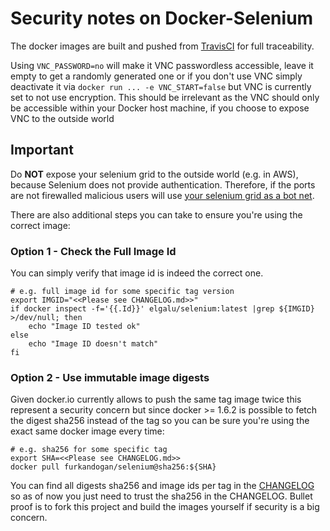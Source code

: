 # Security notes on Docker-Selenium

The docker images are built and pushed from [TravisCI](https://travis-ci.org/elgalu/docker-selenium/builds/123103275) for full traceability.

Using `VNC_PASSWORD=no` will make it VNC passwordless accessible, leave it empty to get a randomly generated one or if you don't use VNC simply deactivate it via `docker run ... -e VNC_START=false` but VNC is currently set to not use encryption. This should be irrelevant as the VNC should only be accessible within your Docker host machine, if you choose to expose VNC to the outside world

## Important

Do **NOT** expose your selenium grid to the outside world (e.g. in AWS), because Selenium does not provide authentication. Therefore, if the ports are not firewalled malicious users will use [your selenium grid as a bot net](https://github.com/SeleniumHQ/docker-selenium/issues/147).

There are also additional steps you can take to ensure you're using the correct image:

### Option 1 - Check the Full Image Id

You can simply verify that image id is indeed the correct one.

    # e.g. full image id for some specific tag version
    export IMGID="<<Please see CHANGELOG.md>>"
    if docker inspect -f='{{.Id}}' elgalu/selenium:latest |grep ${IMGID} >/dev/null; then
        echo "Image ID tested ok"
    else
        echo "Image ID doesn't match"
    fi

### Option 2 - Use immutable image digests

Given docker.io currently allows to push the same tag image twice this represent a security concern but since docker >= 1.6.2 is possible to fetch the digest sha256 instead of the tag so you can be sure you're using the exact same docker image every time:

    # e.g. sha256 for some specific tag
    export SHA=<<Please see CHANGELOG.md>>
    docker pull furkandogan/selenium@sha256:${SHA}

You can find all digests sha256 and image ids per tag in the [CHANGELOG](./CHANGELOG.md) so as of now you just need to trust the sha256 in the CHANGELOG. Bullet proof is to fork this project and build the images yourself if security is a big concern.
